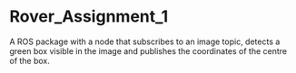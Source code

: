 # Rover_Assignment_1
A ROS package with a node that subscribes to an image topic, detects a green box visible in the image and publishes the coordinates of the centre of the box.
